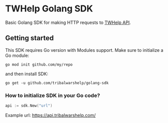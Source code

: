 # TWHelp Golang SDK

Basic Golang SDK for making HTTP requests to [TWHelp API](https://api.tribalwarshelp.com).

## Getting started

This SDK requires Go version with Modules support. Make sure to initialize a Go module:

```
go mod init github.com/my/repo
```

and then install SDK:

```
go get -u github.com/tribalwarshelp/golang-sdk
```

### How to initialize SDK in your Go code?

```go
api := sdk.New("url")
```

Example url: https://api.tribalwarshelp.com/
